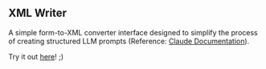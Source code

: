 ## XML Writer
A simple form-to-XML converter interface designed to simplify the process of creating structured LLM prompts (Reference: [Claude Documentation](https://docs.claude.com/en/docs/build-with-claude/prompt-engineering/use-xml-tags)).

Try it out [here](https://carolinesperidiao.github.io/xml-writer/)! ;)
